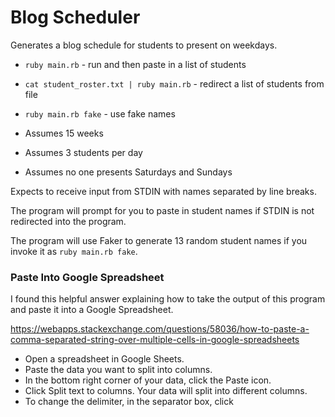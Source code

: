 # Blog Scheduler
Generates a blog schedule for students to present on weekdays.

* `ruby main.rb` - run and then paste in a list of students
* `cat student_roster.txt | ruby main.rb` - redirect a list of students from file
* `ruby main.rb fake` - use fake names

* Assumes 15 weeks
* Assumes 3 students per day
* Assumes no one presents Saturdays and Sundays

Expects to receive input from STDIN with names separated by line breaks.

The program will prompt for you to paste in student names if STDIN is
not redirected into the program.

The program will use Faker to generate 13 random student names if you
invoke it as `ruby main.rb fake`.

### Paste Into Google Spreadsheet
I found this helpful answer explaining how to take the output of this
program and paste it into a Google Spreadsheet.

https://webapps.stackexchange.com/questions/58036/how-to-paste-a-comma-separated-string-over-multiple-cells-in-google-spreadsheets

* Open a spreadsheet in Google Sheets.
* Paste the data you want to split into columns.
* In the bottom right corner of your data, click the Paste icon.
* Click Split text to columns. Your data will split into different columns.
* To change the delimiter, in the separator box, click
